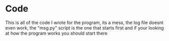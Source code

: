 # Code
This is all of the code I wrote for the program, its a mess, the log file doesnt even work, the "msg.py" script is the one that starts first and if your looking at how the program works you should start there
